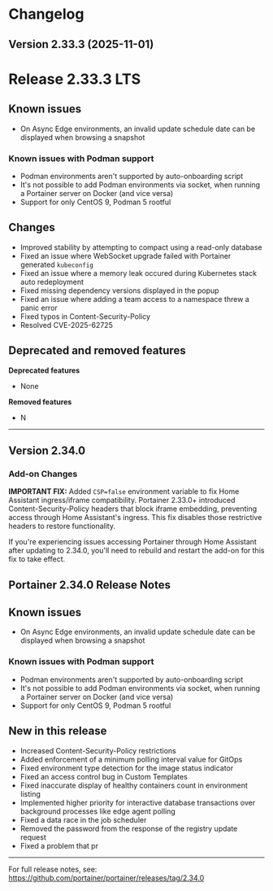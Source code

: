 # Changelog

## Version 2.33.3 (2025-11-01)

# Release 2.33.3 LTS

## Known issues

- On Async Edge environments, an invalid update schedule date can be displayed when browsing a snapshot

### Known issues with Podman support

- Podman environments aren't supported by auto-onboarding script
- It's not possible to add Podman environments via socket, when running a Portainer server on Docker (and vice versa)
- Support for only CentOS 9, Podman 5 rootful

## Changes

- Improved stability by attempting to compact using a read-only database
- Fixed an issue where WebSocket upgrade failed with Portainer generated `kubeconfig`
- Fixed an issue where a memory leak occured during Kubernetes stack auto redeployment
- Fixed missing dependency versions displayed in the popup
- Fixed an issue where adding a team access to a namespace threw a panic error
- Fixed typos in Content-Security-Policy
- Resolved CVE-2025-62725

## Deprecated and removed features

**Deprecated features**

- None

**Removed features**

- N

---


## Version 2.34.0

### Add-on Changes

**IMPORTANT FIX:** Added `CSP=false` environment variable to fix Home Assistant ingress/iframe compatibility. Portainer 2.33.0+ introduced Content-Security-Policy headers that block iframe embedding, preventing access through Home Assistant's ingress. This fix disables those restrictive headers to restore functionality.

If you're experiencing issues accessing Portainer through Home Assistant after updating to 2.34.0, you'll need to rebuild and restart the add-on for this fix to take effect.

## Portainer 2.34.0 Release Notes

## Known issues

- On Async Edge environments, an invalid update schedule date can be displayed when browsing a snapshot

### Known issues with Podman support

- Podman environments aren't supported by auto-onboarding script
- It's not possible to add Podman environments via socket, when running a Portainer server on Docker (and vice versa)
- Support for only CentOS 9, Podman 5 rootful

## New in this release

- Increased Content-Security-Policy restrictions
- Added enforcement of a minimum polling interval value for GitOps
- Fixed environment type detection for the image status indicator
- Fixed an access control bug in Custom Templates
- Fixed inaccurate display of healthy containers count in environment listing
- Implemented higher priority for interactive database transactions over background processes like edge agent polling
- Fixed a data race in the job scheduler
- Removed the password from the response of the registry update request
- Fixed a problem that pr

---

For full release notes, see: https://github.com/portainer/portainer/releases/tag/2.34.0
